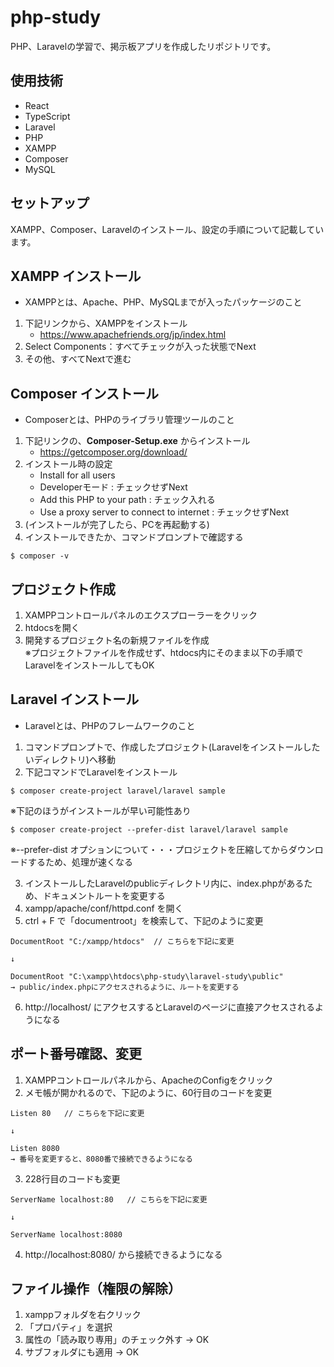 # php-study
PHP、Laravelの学習で、掲示板アプリを作成したリポジトリです。


## 使用技術
- React
- TypeScript
- Laravel
- PHP
- XAMPP
- Composer
- MySQL


## セットアップ
XAMPP、Composer、Laravelのインストール、設定の手順について記載しています。


## XAMPP インストール
- XAMPPとは、Apache、PHP、MySQLまでが入ったパッケージのこと

1. 下記リンクから、XAMPPをインストール
    * https://www.apachefriends.org/jp/index.html
2. Select Components：すべてチェックが入った状態でNext
3. その他、すべてNextで進む


## Composer インストール
- Composerとは、PHPのライブラリ管理ツールのこと

1. 下記リンクの、__Composer-Setup.exe__ からインストール
    * https://getcomposer.org/download/
2. インストール時の設定
    * Install for all users
    * Developerモード : チェックせずNext
    * Add this PHP to your path : チェック入れる
    * Use a proxy server to connect to internet : チェックせずNext
3. (インストールが完了したら、PCを再起動する)
4. インストールできたか、コマンドプロンプトで確認する
```
$ composer -v
```


## プロジェクト作成
1. XAMPPコントロールパネルのエクスプローラーをクリック
2. htdocsを開く
3. 開発するプロジェクト名の新規ファイルを作成  
    ※プロジェクトファイルを作成せず、htdocs内にそのまま以下の手順でLaravelをインストールしてもOK


## Laravel インストール
- Laravelとは、PHPのフレームワークのこと

1. コマンドプロンプトで、作成したプロジェクト(Laravelをインストールしたいディレクトリ)へ移動
2. 下記コマンドでLaravelをインストール
```
$ composer create-project laravel/laravel sample
```  

  ※下記のほうがインストールが早い可能性あり
```
$ composer create-project --prefer-dist laravel/laravel sample
```

  ※--prefer-dist オプションについて・・・プロジェクトを圧縮してからダウンロードするため、処理が速くなる

3. インストールしたLaravelのpublicディレクトリ内に、index.phpがあるため、ドキュメントルートを変更する
4. xampp/apache/conf/httpd.conf を開く
5. ctrl + F で「documentroot」を検索して、下記のように変更
```
DocumentRoot "C:/xampp/htdocs"  // こちらを下記に変更

↓

DocumentRoot "C:\xampp\htdocs\php-study\laravel-study\public"
→ public/index.phpにアクセスされるように、ルートを変更する
```

6. http://localhost/ にアクセスするとLaravelのページに直接アクセスされるようになる


## ポート番号確認、変更
1. XAMPPコントロールパネルから、ApacheのConfigをクリック
2. メモ帳が開かれるので、下記のように、60行目のコードを変更
```
Listen 80   // こちらを下記に変更

↓

Listen 8080
→ 番号を変更すると、8080番で接続できるようになる
```

3. 228行目のコードも変更
```
ServerName localhost:80   // こちらを下記に変更

↓

ServerName localhost:8080
```

4. http://localhost:8080/ から接続できるようになる


## ファイル操作（権限の解除）
1. xamppフォルダを右クリック
2. 「プロパティ」を選択
3. 属性の「読み取り専用」のチェック外す → OK
4. サブフォルダにも適用 → OK
